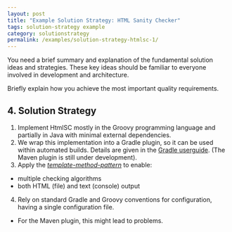 ```yaml
---
layout: post
title: "Example Solution Strategy: HTML Sanity Checker"
tags: solution-strategy example 
category: solutionstrategy
permalink: /examples/solution-strategy-htmlsc-1/
---
```



<div class="arc42-example">
You need a brief summary and explanation of the fundamental solution ideas and strategies. 
These key ideas should be familiar to everyone involved in development and architecture.

Briefly explain how you achieve the most important quality requirements.
</div>

## 4. Solution Strategy

1. Implement HtmlSC mostly in the Groovy programming language and partially in Java
with minimal external dependencies.
2. We wrap this implementation into a Gradle plugin, so it can be used within
automated builds. Details are given in the
[Gradle userguide](https://docs.gradle.org/current/userguide/userguide.html).
(The Maven plugin is still under development).
3. Apply the [_template-method-pattern_](https://sourcemaking.com/design_patterns/template_method/)
to enable:
  * multiple checking algorithms
  * both HTML (file) and text (console) output
4. Rely on standard Gradle and Groovy conventions for configuration, having a single configuration file.
  * For the Maven plugin, this might lead to problems.

